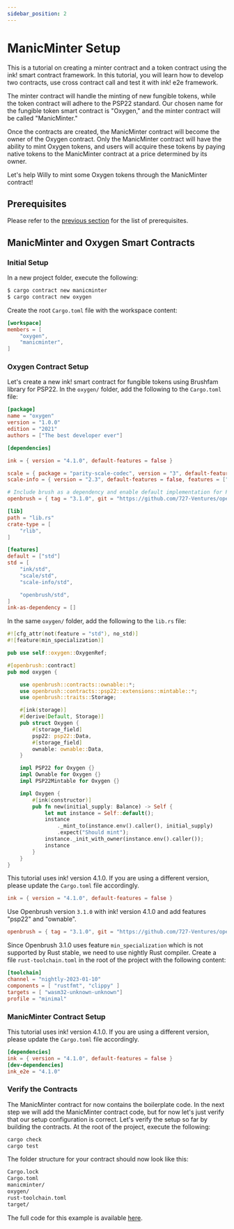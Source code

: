 ```yaml
---
sidebar_position: 2
---
```


# ManicMinter Setup

This is a tutorial on creating a minter contract and a token contract using the ink! smart contract framework. In this tutorial, you will learn how to develop two contracts, use cross contract call and test it with ink! e2e framework.

The minter contract will handle the minting of new fungible tokens, while the token contract will adhere to the PSP22 standard. Our chosen name for the fungible token smart contract is "Oxygen," and the minter contract will be called "ManicMinter."

Once the contracts are created, the ManicMinter contract will become the owner of the Oxygen contract. Only the ManicMinter contract will have the ability to mint Oxygen tokens, and users will acquire these tokens by paying native tokens to the ManicMinter contract at a price determined by its owner.

Let's help Willy to mint some Oxygen tokens through the ManicMinter contract!

## Prerequisites

Please refer to the [previous section](./manic-minter.md) for the list of prerequisites.

## ManicMinter and Oxygen Smart Contracts

### Initial Setup

In a new project folder, execute the following:

```bash
$ cargo contract new manicminter
$ cargo contract new oxygen
```

Create the root `Cargo.toml` file with the workspace content:

```toml
[workspace]
members = [
    "oxygen",
    "manicminter",
]
```

### Oxygen Contract Setup

Let's create a new ink! smart contract for fungible tokens using Brushfam library for PSP22. In the `oxygen/` folder, add the following to the `Cargo.toml` file:

```toml
[package]
name = "oxygen"
version = "1.0.0"
edition = "2021"
authors = ["The best developer ever"]

[dependencies]

ink = { version = "4.1.0", default-features = false }

scale = { package = "parity-scale-codec", version = "3", default-features = false, features = ["derive"] }
scale-info = { version = "2.3", default-features = false, features = ["derive"], optional = true }

# Include brush as a dependency and enable default implementation for PSP22 via brush feature
openbrush = { tag = "3.1.0", git = "https://github.com/727-Ventures/openbrush-contracts", default-features = false, features = ["psp22", "ownable"] }

[lib]
path = "lib.rs"
crate-type = [
    "rlib",
]

[features]
default = ["std"]
std = [
    "ink/std",
    "scale/std",
    "scale-info/std",

    "openbrush/std",
]
ink-as-dependency = [] 
```

In the same `oxygen/` folder, add the following to the `lib.rs` file:

```rust
#![cfg_attr(not(feature = "std"), no_std)]
#![feature(min_specialization)]

pub use self::oxygen::OxygenRef;

#[openbrush::contract]
pub mod oxygen {

    use openbrush::contracts::ownable::*;
    use openbrush::contracts::psp22::extensions::mintable::*;
    use openbrush::traits::Storage;

    #[ink(storage)]
    #[derive(Default, Storage)]
    pub struct Oxygen {
        #[storage_field]
        psp22: psp22::Data,
        #[storage_field]
        ownable: ownable::Data,
    }

    impl PSP22 for Oxygen {}
    impl Ownable for Oxygen {}
    impl PSP22Mintable for Oxygen {}

    impl Oxygen {
        #[ink(constructor)]
        pub fn new(initial_supply: Balance) -> Self {
            let mut instance = Self::default();
            instance
                ._mint_to(instance.env().caller(), initial_supply)
                .expect("Should mint");
            instance._init_with_owner(instance.env().caller());
            instance
        }
    }
}
```

This tutorial uses ink! version 4.1.0. If you are using a different version, please update the `Cargo.toml` file accordingly.

```toml
ink = { version = "4.1.0", default-features = false }
```

Use Openbrush version `3.1.0` with ink! version 4.1.0 and add features "psp22" and  "ownable".

```toml
openbrush = { tag = "3.1.0", git = "https://github.com/727-Ventures/openbrush-contracts", default-features = false, features = ["psp22", "ownable"] }
```

Since Openbrush 3.1.0 uses feature `min_specialization` which is not supported by Rust stable, we need to use nightly Rust compiler. Create a file `rust-toolchain.toml` in the root of the project with the following content:

```toml
[toolchain]
channel = "nightly-2023-01-10"
components = [ "rustfmt", "clippy" ]
targets = [ "wasm32-unknown-unknown"]
profile = "minimal"
```

### ManicMinter Contract Setup

This tutorial uses ink! version 4.1.0. If you are using a different version, please update the `Cargo.toml` file accordingly.

```toml
[dependencies]
ink = { version = "4.1.0", default-features = false }
[dev-dependencies]
ink_e2e = "4.1.0"
```

### Verify the Contracts

The ManicMinter contract for now contains the boilerplate code. In the next step we will add the ManicMinter contract code, but for now let's just verify that our setup configuration is correct.
Let's verify the setup so far by building the contracts. At the root of the project, execute the following:

```bash
cargo check
cargo test
```

The folder structure for your contract should now look like this:

```bash
Cargo.lock
Cargo.toml
manicminter/
oxygen/
rust-toolchain.toml
target/
```

The full code for this example is available [here](https://github.com/swanky-dapps/manic-minter).
